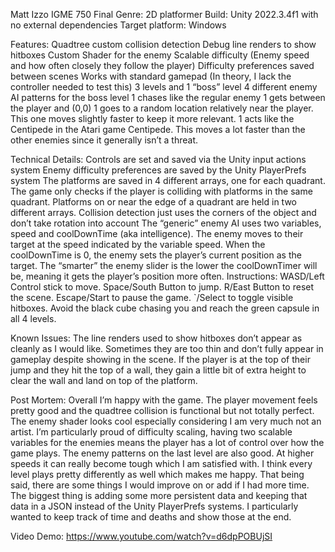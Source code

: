 Matt Izzo
IGME 750 Final
Genre: 2D platformer
Build: Unity 2022.3.4f1 with no external dependencies
Target platform: Windows

Features:
Quadtree custom collision detection
Debug line renders to show hitboxes
Custom Shader for the enemy
Scalable difficulty (Enemy speed and how often closely they follow the player)
Difficulty preferences saved between scenes
Works with standard gamepad (In theory, I lack the controller needed to test this)
3 levels and 1 “boss” level
4 different enemy AI patterns for the boss level
1 chases like the regular enemy
1 gets between the player and (0,0)
1 goes to a random location relatively near the player. This one moves slightly faster to keep it more relevant.
1 acts like the Centipede in the Atari game Centipede. This moves a lot faster than the other enemies since it generally isn’t a threat.

Technical Details:
Controls are set and saved via the Unity input actions system
Enemy difficulty preferences are saved by the Unity PlayerPrefs system
The platforms are saved in 4 different arrays, one for each quadrant. The game only checks if the player is colliding with platforms in the same quadrant. Platforms on or near the edge of a quadrant are held in two different arrays.
Collision detection just uses the corners of the object and don’t take rotation into account
The “generic” enemy AI uses two variables, speed and coolDownTime (aka intelligence). The enemy moves to their target at the speed indicated by the variable speed. When the coolDownTime is 0, the enemy sets the player’s current position as the target. The “smarter” the enemy slider is the lower the coolDownTimer will be, meaning it gets the player’s position more often.
Instructions: WASD/Left Control stick to move. Space/South Button to jump. R/East Button to reset the scene. Escape/Start to pause the game. `/Select to toggle visible hitboxes. Avoid the black cube chasing you and reach the green capsule in all 4 levels.

Known Issues:
The line renders used to show hitboxes don’t appear as cleanly as I would like. Sometimes they are too thin and don’t fully appear in gameplay despite showing in the scene.
If the player is at the top of their jump and they hit the top of a wall, they gain a little bit of extra height to clear the wall and land on top of the platform.

Post Mortem: Overall I’m happy with the game. The player movement feels pretty good and the quadtree collision is functional but not totally perfect. The enemy shader looks cool especially considering I am very much not an artist. I’m particularly proud of difficulty scaling, having two scalable variables for the enemies means the player has a lot of control over how the game plays. The enemy patterns on the last level are also good. At higher speeds it can really become tough which I am satisfied with. I think every level plays pretty differently as well which makes me happy.
	That being said, there are some things I would improve on or add if I had more time. The biggest thing is adding some more persistent data and keeping that data in a JSON instead of the Unity PlayerPrefs systems. I particularly wanted to keep track of time and deaths and show those at the end.

Video Demo: https://www.youtube.com/watch?v=d6dpPOBUjSI 
